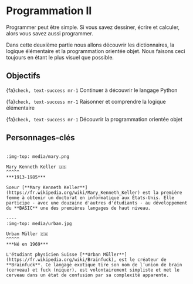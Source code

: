 # Programmation II

Programmer peut être simple. Si vous savez dessiner, écrire et calculer, alors vous savez aussi programmer.

Dans cette deuxième partie nous allons découvrir les dictionnaires, la logique élémentaire et la programmation orientée objet. Nous faisons ceci toujours en étant le plus visuel que possible.
## Objectifs

{fa}`check, text-success mr-1` Continuer à découvrir le langage Python

{fa}`check, text-success mr-1` Raisonner et comprendre la logique élémentaire

{fa}`check, text-success mr-1`  Découvrir la programmation orientée objet

## Personnages-clés

````{panels}

:img-top: media/mary.png

Mary Kenneth Keller 🇺🇸
^^^^^
***1913-1985***

Soeur [**Mary Kenneth Keller**](https://fr.wikipedia.org/wiki/Mary_Kenneth_Keller) est la première femme à obtenir un doctorat en informatique aux États-Unis. Elle participe - avec une douzaine d'autres d'étudiants - au développement du **BASIC** une des premières langages de haut niveau.

----
:img-top: media/urban.jpg

Urban Müller 🇨🇭
^^^^^
***Né en 1969***

L'étudiant physicien Suisse [**Urban Müller**](https://fr.wikipedia.org/wiki/Brainfuck), est le créateur de **Brainfuck**. Ce langage exotique tire son nom de l’union de brain (cerveau) et fuck (niquer), est volontairement simpliste et met le cerveau dans un état de confusion par sa complexité apparente.
````
